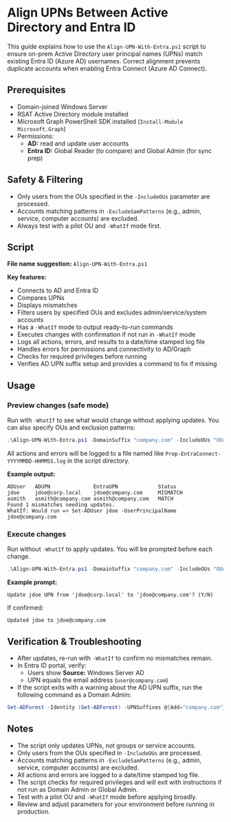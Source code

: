 
# Align UPNs Between Active Directory and Entra ID

This guide explains how to use the `Align-UPN-With-Entra.ps1` script to ensure on-prem Active Directory user principal names (UPNs) match existing Entra ID (Azure AD) usernames. Correct alignment prevents duplicate accounts when enabling Entra Connect (Azure AD Connect).

## Prerequisites

- Domain-joined Windows Server
- RSAT Active Directory module installed
- Microsoft Graph PowerShell SDK installed (`Install-Module Microsoft.Graph`)
- Permissions:
  - **AD:** read and update user accounts
  - **Entra ID:** Global Reader (to compare) and Global Admin (for sync prep)

## Safety & Filtering

- Only users from the OUs specified in the `-IncludeOUs` parameter are processed.
- Accounts matching patterns in `-ExcludeSamPatterns` (e.g., admin, service, computer accounts) are excluded.
- Always test with a pilot OU and `-WhatIf` mode first.

## Script

**File name suggestion:** `Align-UPN-With-Entra.ps1`

**Key features:**
- Connects to AD and Entra ID
- Compares UPNs
- Displays mismatches
- Filters users by specified OUs and excludes admin/service/system accounts
- Has a `-WhatIf` mode to output ready-to-run commands
- Executes changes with confirmation if not run in `-WhatIf` mode
- Logs all actions, errors, and results to a date/time stamped log file
- Handles errors for permissions and connectivity to AD/Graph
- Checks for required privileges before running
- Verifies AD UPN suffix setup and provides a command to fix if missing

## Usage

### Preview changes (safe mode)

Run with `-WhatIf` to see what would change without applying updates. You can also specify OUs and exclusion patterns:

```powershell
.\Align-UPN-With-Entra.ps1 -DomainSuffix "company.com" -IncludeOUs "OU=Users,DC=company,DC=com" -WhatIf
```

All actions and errors will be logged to a file named like `Prep-EntraConnect-YYYYMMDD-HHMMSS.log` in the script directory.

**Example output:**
```
ADUser   ADUPN              EntraUPN             Status
jdoe     jdoe@corp.local    jdoe@company.com     MISMATCH
asmith   asmith@company.com asmith@company.com   MATCH
Found 1 mismatches needing updates.
WhatIf: Would run => Set-ADUser jdoe -UserPrincipalName jdoe@company.com
```

### Execute changes

Run without `-WhatIf` to apply updates. You will be prompted before each change.

```powershell
.\Align-UPN-With-Entra.ps1 -DomainSuffix "company.com" -IncludeOUs "OU=Users,DC=company,DC=com"
```

**Example prompt:**
```
Update jdoe UPN from 'jdoe@corp.local' to 'jdoe@company.com'? (Y/N)
```
If confirmed:
```
Updated jdoe to jdoe@company.com
```

## Verification & Troubleshooting

- After updates, re-run with `-WhatIf` to confirm no mismatches remain.
- In Entra ID portal, verify:
  - Users show **Source:** Windows Server AD
  - UPN equals the email address (`user@company.com`)
- If the script exits with a warning about the AD UPN suffix, run the following command as a Domain Admin:

```powershell
Set-ADForest -Identity (Get-ADForest) -UPNSuffixes @{Add="company.com"}
```

## Notes

- The script only updates UPNs, not groups or service accounts.
- Only users from the OUs specified in `-IncludeOUs` are processed.
- Accounts matching patterns in `-ExcludeSamPatterns` (e.g., admin, service, computer accounts) are excluded.
- All actions and errors are logged to a date/time stamped log file.
- The script checks for required privileges and will exit with instructions if not run as Domain Admin or Global Admin.
- Test with a pilot OU and `-WhatIf` mode before applying broadly.
- Review and adjust parameters for your environment before running in production.